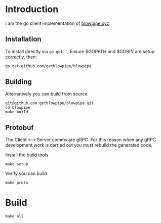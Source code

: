 # Introduction

I am the go client implementation of [blowpipe.xyz](https://blowpipe.xyz).

## Installation

To install directly via `go get..`, Ensure \$GOPATH and \$GOBIN are setup correctly, then:

```bash
go get github.com/getblowpipe/blowpipe
```

## Building

Alternatively you can build from source

    git@github.com:getblowpipe/blowpipe.git
    cd blowpipe
    make build

## Protobuf

The Client <--> Server comms are gRPC.  For this reason when any gRPC development work is carried out you must rebuild the generated code. 

Install the build tools

    make setup

Verify you can build

    make proto

# Build

    make all
    
